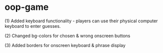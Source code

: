 # oop-game
(1) Added keyboard functionality - players can use their physical computer keyboard to enter guesses.

(2) Changed bg-colors for chosen & wrong onscreen buttons

(3) Added borders for onscreen keyboard & phrase display
